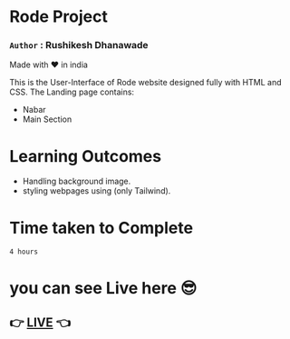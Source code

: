 # Rode Project

### `Author` : **Rushikesh Dhanawade**

Made with ❤ in india

This is the User-Interface of Rode website designed fully with HTML and CSS. The Landing page contains:

- Nabar
- Main Section

# Learning Outcomes

- Handling background image.
- styling webpages using (only Tailwind).

<!-- # Preview -->

<!-- ![preview](thumbnail.png) -->

# Time taken to Complete

`4 hours`

# you can see Live here 😎

## 👉 [LIVE](https://rushi-rode.netlify.app/) 👈